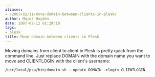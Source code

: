 ```yaml
---
aliases:
- /2007/02/11/move-domain-between-clients-in-plesk/
author: Major Hayden
date: 2007-02-12 01:29:18
tags:
- plesk
title: Move domain between clients in Plesk
---
```


Moving domains from client to client in Plesk is pretty quick from the command line. Just replace DOMAIN with the domain name you want to move and CLIENTLOGIN with the client's username:

 `/usr/local/psa/bin/domain.sh --update DOMAIN -clogin CLIENTLOGIN`